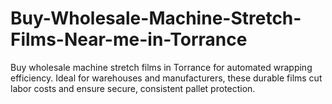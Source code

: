 # Buy-Wholesale-Machine-Stretch-Films-Near-me-in-Torrance
Buy wholesale machine stretch films in Torrance for automated wrapping efficiency. Ideal for warehouses and manufacturers, these durable films cut labor costs and ensure secure, consistent pallet protection.

